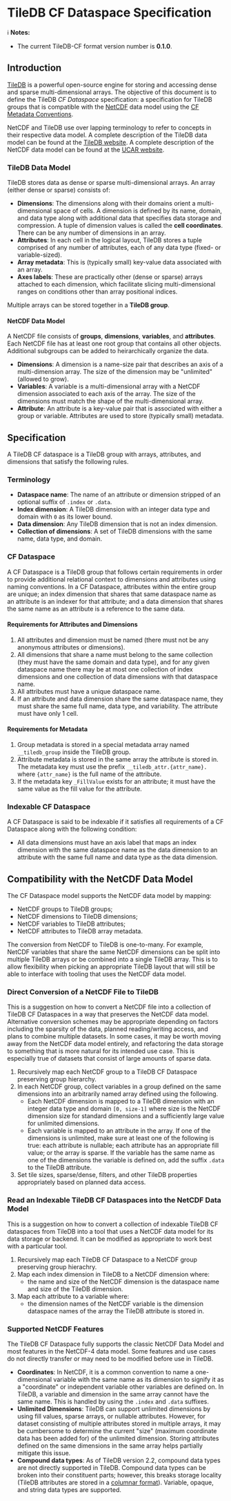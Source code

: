 # TileDB CF Dataspace Specification

:information_source: **Notes:**

* The current TileDB-CF format version number is **0.1.0**.

## Introduction

[TileDB](https://github.com/TileDB-Inc/TileDB) is a powerful open-source engine for storing and accessing dense and sparse multi-dimensional arrays. The objective of this document is to define the TileDB _CF Dataspace_ specification: a specification for TileDB groups that is compatible with the [NetCDF](https://www.unidata.ucar.edu/software/netcdf/) data model using the [CF Metadata Conventions](http://cfconventions.org).

NetCDF and TileDB use over lapping terminology to refer to concepts in their respective data model. A complete description of the TileDB data model can be found at the [TileDB website](https://docs.tiledb.com/main/basic-concepts/data-model). A complete description of the NetCDF data model can be found at the [UCAR website](https://www.unidata.ucar.edu/software/netcdf/docs/netcdf_data_model.html).

### TileDB Data Model

TileDB stores data as dense or sparse multi-dimensional arrays. An array (either dense or sparse) consists of:

* **Dimensions**: The dimensions along with their domains orient a multi-dimensional space of cells. A dimension is defined by its name, domain, and data type along with additional data that specifies data storage and compression. A tuple of dimension values is called the **cell coordinates**. There can be any number of dimensions in an array.
* **Attributes**: In each cell in the logical layout, TileDB stores a tuple comprised of any number of attributes, each of any data type (fixed- or variable-sized).
* **Array metadata**: This is (typically small) key-value data associated with an array.
* **Axes labels**: These are practically other (dense or sparse) arrays attached to each dimension, which facilitate slicing multi-dimensional ranges on conditions other than array positional indices.

Multiple arrays can be stored together in a **TileDB group**.

#### NetCDF Data Model

A NetCDF file consists of **groups**, **dimensions**, **variables**, and **attributes**. Each NetCDF file has at least one root group that contains all other objects. Additional subgroups can be added to heirarchically organize the data.

* **Dimensions**: A dimension is a name-size pair that describes an axis of a multi-dimension array. The size of the dimension may be "unlimited" (allowed to grow).
* **Variables**: A variable is a multi-dimensional array with a NetCDF dimension associated to each axis of the array. The size of the dimensions must match the shape of the multi-dimensional array.
* **Attribute**: An attribute is a key-value pair that is associated with either a group or variable. Attributes are used to store (typically small) metadata.

## Specification

A TileDB CF dataspace is a TileDB group with arrays, attributes, and dimensions that satisfy the following rules.

### Terminology

* **Dataspace name**: The name of an attribute or dimension stripped of an optional suffix of `.index` or `.data`.
* **Index dimension**: A TileDB dimension with an integer data type and domain with `0` as its lower bound.
* **Data dimension**: Any TileDB dimension that is not an index dimension.
* **Collection of dimensions**: A set of TileDB dimensions with the same name, data type, and domain.

### CF Dataspace

A CF Dataspace is a TileDB group that follows certain requirements in order to provide additional relational context to dimensions and attributes using naming conventions. In a CF Dataspace, attributes within the entire group are unique; an index dimension that shares that same dataspace name as an attribute is an indexer for that attribute; and a data dimension that shares the same name as an attribute is a reference to the same data.

#### Requirements for Attributes and Dimensions

1. All attributes and dimension must be named (there must not be any anonymous attributes or dimensions).
2. All dimensions that share a name must belong to the same collection (they must have the same domain and data type), and for any given dataspace name there may be at most one collection of index dimensions and one collection of data dimensions with that dataspace name.
4. All attributes must have a unique dataspace name.
5. If an attribute and data dimension share the same dataspace name, they must share the same full name, data type, and variability. The attribute must have only 1 cell.

#### Requirements for Metadata

1. Group metadata is stored in a special metadata array named `__tiledb_group` inside the TileDB group.
2. Attribute metadata is stored in the same array the attribute is stored in. The metadata key must use the prefix `__tiledb_attr.{attr_name}.` where `{attr_name}` is the full name of the attribute.
3. If the metadata key `_FillValue` exists for an attribute; it must have the same value as the fill value for the attribute.

### Indexable CF Dataspace

A CF Dataspace is said to be indexable if it satisfies all requirements of a CF Dataspace along with the following condition:

* All data dimensions must have an axis label that maps an index dimension with the same dataspace name as the data dimension to an attribute with the same full name and data type as the data dimension.

## Compatibility with the NetCDF Data Model

The CF Dataspace model supports the NetCDF data model by mapping:

* NetCDF groups to TileDB groups;
* NetCDF dimensions to TileDB dimensions;
* NetCDF variables to TileDB attributes;
* NetCDF attributes to TileDB array metadata.

The conversion from NetCDF to TileDB is one-to-many. For example, NetCDF variables that share the same NetCDF dimensions can be split into multiple TileDB arrays or be combined into a single TileDB array. This is to allow flexibility when picking an appropriate TileDB layout that will still be able to interface with tooling that uses the NetCDF data model.

### Direct Conversion of a NetCDF File to TileDB

This is a suggestion on how to convert a NetCDF file into a collection of TileDB CF Dataspaces in a way that preserves the NetCDF data model. Alternative conversion schemes may be appropriate depending on factors including the sparsity of the data, planned reading/writing access, and plans to combine multiple datasets. In some cases, it may be worth moving away from the NetCDF data model entirely, and refactoring the data storage to something that is more natural for its intended use case. This is especially true of datasets that consist of large amounts of sparse data.

1. Recursively map each NetCDF group to a TileDB CF Dataspace preserving group hierarchy.
2. In each NetCDF group, collect variables in a group defined on the same dimensions into an arbitrarily named array defined using the following.
    * Each NetCDF dimension is mapped to a TileDB dimension with an integer data type and domain `[0, size-1]` where size is the NetCDF dimension size for standard dimensions and a sufficiently large value for unlimited dimensions.
    * Each variable is mapped to an attribute in the array. If one of the dimensions is unlimited, make sure at least one of the following is true: each attribute is nullable; each attribute has an appropriate fill value; or the array is sparse. If the variable has the same name as one of the dimensions the variable is defined on, add the suffix `.data` to the TileDB attribute.
3. Set tile sizes, sparse/dense, filters, and other TileDB properties appropriately based on planned data access.

### Read an Indexable TileDB CF Dataspaces into the NetCDF Data Model

This is a suggestion on how to convert a collection of indexable TileDB CF dataspaces from TileDB into a tool that uses a NetCDF data model for its data storage or backend. It can be modified as appropriate to work best with a particular tool.

1. Recursively map each TileDB CF Dataspace to a NetCDF group preserving group hierachry.
2. Map each index dimension in TileDB to a NetCDF dimension where:
    * the name and size of the NetCDF dimension is the dataspace name and size of the TileDB dimension.
3. Map each attribute to a variable where:
    * the dimension names of the NetCDF variable is the dimension dataspace names of the array the TileDB attribute is stored in.

### Supported NetCDF Features

The TileDB CF Dataspace fully supports the classic NetCDF Data Model and most features in the NetCDF-4 data model. Some features and use cases do not directly transfer or may need to be modified before use in TileDB.

* **Coordinates**: In NetCDF, it is a common convention to name a one-dimensional variable with the same name as its dimension to signify it as a "coordinate" or independent variable other variables are defined on. In TileDB, a variable and dimension in the same array cannot have the same name. This is handled by using the `.index` and `.data` suffixes.
* **Unlimited Dimensions**: TileDB can support unlimited dimensions by using fill values, sparse arrays, or nullable attributes. However, for dataset consisting of multiple attributes stored in multiple arrays, it may be cumbersome to determine the current "size" (maximum coordinate data has been added for) of the unlimited dimension. Storing attributes defined on the same dimensions in the same array helps partially mitigate this issue.
* **Compound data types**: As of TileDB version 2.2, compound data types are not directly supported in TileDB. Compound data types can be broken into their constituent parts; however, this breaks storage locality (TileDB attributes are stored in a [columnar format](https://docs.tiledb.com/main/basic-concepts/data-format)). Variable, opaque, and string data types are supported.
